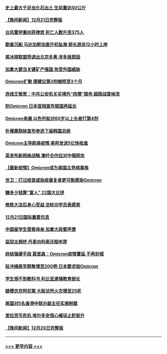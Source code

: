 #### [史上最大千足虫化石出土 生前重达50公斤](../pages/prog202/a103300307.md?t=12221600) 
#### [【晚间新闻】12月21日完整版](../pages/prog202/a103300164.md?t=12221600) 
#### [台风雷伊重创菲律宾 死亡人数升至375人](../pages/prog202/a103300029.md?t=12221600) 
#### [勘查沉船 马达加斯加直升机坠海 部长游泳12小时上岸](../pages/prog202/a103300251.md?t=12221600) 
#### [美冰球联盟将退出北京冬奥 涉多层原因](../pages/prog202/a103300234.md?t=12221600) 
#### [加拿大要当关键矿产强国 免受外国威胁](../pages/prog202/a103299986.md?t=12221600) 
#### [Omicron扩散 德建议第3剂缩短至3个月](../pages/prog202/a103300225.md?t=12221600) 
#### [连线王愉贺：中共公安机关买境外“肉搜”服务 超限战意味浓](../pages/prog202/a103300218.md?t=12221600) 
#### [防Omicron 日本首相宣布锁国再延长](../pages/prog202/a103300181.md?t=12221600) 
#### [Omicron来袭 以色列拟对60岁以上长者打第4剂](../pages/prog202/a103300162.md?t=12221600) 
#### [朴槿惠胞妹宣布参选下届韩国总统](../pages/prog202/a103300152.md?t=12221600) 
#### [Omicron主导欧美疫情 美将发送5亿快检盒](../pages/prog202/a103300040.md?t=12221600) 
#### [英发布新网络战略 澳吁合作应对中俄网攻](../pages/prog202/a103300034.md?t=12221600) 
#### [【最新疫情】Omicron成为美国主导病毒株](../pages/prog202/a103299855.md?t=12221600) 
#### [世卫：打过疫苗或染疫康复者更可能感染Omicron](../pages/prog202/a103299744.md?t=12221600) 
#### [赚多少钱算“富人” 22国大比拼](../pages/prog202/a103299649.md?t=12221600) 
#### [修炼大法后身心受益 法轮功学员表感恩](../pages/prog202/a103299627.md?t=12221600) 
#### [12月21日国际重要讯息](../pages/prog202/a103299615.md?t=12221600) 
#### [中国留学生营救母亲 加拿大政要声援](../pages/prog202/a103299586.md?t=12221600) 
#### [监狱太拥挤 丹麦向科索沃租牢房](../pages/prog202/a103299559.md?t=12221600) 
#### [终结强硬手段 莫里森：Omicron疫情蔓延 不再封城](../pages/prog202/a103299544.md?t=12221600) 
#### [驻冲绳美军群聚增至200例 日本要求验Omicron](../pages/prog202/a103299491.md?t=12221600) 
#### [学生领不到教科书 利比亚逮捕教育部长](../pages/prog202/a103299470.md?t=12221600) 
#### [疑模仿京阿尼案 大阪诊所火灾增至25死](../pages/prog202/a103299468.md?t=12221600) 
#### [美国对5名香港中联办副主任实施制裁](../pages/prog202/a103299454.md?t=12221600) 
#### [里拉货币危机 埃尔多安信心喊话止贬挺升](../pages/prog202/a103299370.md?t=12221600) 
#### [【晚间新闻】12月20日完整版](../pages/prog202/a103299321.md?t=12221600) 

----
#### [ >>> 更早内容 <<< ](../indexes/prog202-earlier.md)
